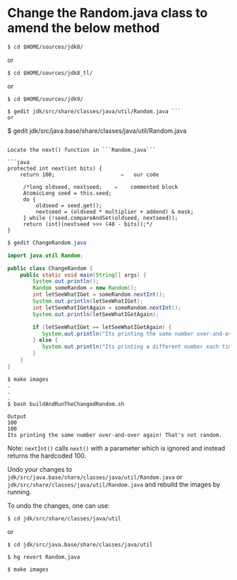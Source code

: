 # Change the Random.java class to amend the below method

```
$ cd $HOME/sources/jdk8/
```
or
```
$ cd $HOME/sources/jdk8_tl/
```
or
```
$ cd $HOME/sources/jdk9/
```
```
$ gedit jdk/src/share/classes/java/util/Random.java ```
or
```
$ gedit jdk/src/java.base/share/classes/java/util/Random.java 
```

Locate the next() function in ```Random.java```

```java
protected int next(int bits) {
	return 100;                     ⇐   our code

     /*long oldseed, nextseed;    ⇐    commented block
     AtomicLong seed = this.seed;
     do {
         oldseed = seed.get();
         nextseed = (oldseed * multiplier + addend) & mask;
     } while (!seed.compareAndSet(oldseed, nextseed));
     return (int)(nextseed >>> (48 - bits));*/
}
```

```java
$ gedit ChangeRandom.java 

import java.util.Random;

public class ChangeRandom {
	public static void main(String[] args) {
		System.out.println();
		Random someRandom = new Random();
		int letSeeWhatIGet = someRandom.nextInt();
		System.out.println(letSeeWhatIGet);
		int letSeeWhatIGetAgain = someRandom.nextInt();
		System.out.println(letSeeWhatIGetAgain);

		if (letSeeWhatIGet == letSeeWhatIGetAgain) {
		   System.out.println("Its printing the same number over-and-over again! That's not random.");
		} else {
		   System.out.println("Its printing a different number each time! Now that is random.");
		}
	}
}
```

```
$ make images
.
.
.
$ bash buildAndRunTheChangedRandom.sh

Output
100
100
Its printing the same number over-and-over again! That's not random.
```

Note: ```nextInt()``` calls ```next()``` with a parameter which is ignored and instead returns the hardcoded 100.

Undo your changes to ```jdk/src/java.base/share/classes/java/util/Random.java``` or ```jdk/src/share/classes/java/util/Random.java``` and rebuild the images by running.

To undo the changes, one can use:
```
$ cd jdk/src/share/classes/java/util
```

or
```
$ cd jdk/src/java.base/share/classes/java/util

$ hg revert Random.java

$ make images
```
